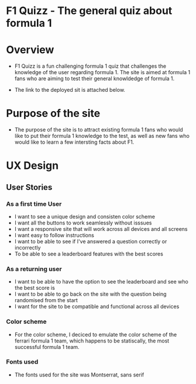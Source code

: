 # F1 Quizz - The general quiz about formula 1

# Overview
- F1 Quizz is a fun challenging formula 1 quiz that challenges the knowledge of the user regarding formula 1. The site is aimed at formula 1 fans who are aiming to test their general knowldedge of formula 1.

- The link to the deployed sit is attached below.

# Purpose of the site
- The purpose of the site is to attract existing formula 1 fans who would like to put their formula 1 knowledge to the test, as well as new fans who would like to learn a few intersting facts about F1. 

# UX Design
## User Stories 

### As a first time User 
- I want to see a unique design and consisten color scheme
- I want all the buttons to work seamlessly without isssues
- I want a responsive site that will work across all devices and all screens
- I want easy to follow instructions 
- I want to be able to see if I've answered a question correctly or incorrectly
- To be able to see a leaderboard features with the best scores

### As a returning user
- I want to be able to have the option to see the leaderboard and see who the best score is
- I want to be able to go back on the site with the question being randomised from the start
- I want for the site to be compatible and functional across all devices

### Color scheme
- For the color scheme, I deciced to emulate the color scheme of the ferrari formula 1 team, which happens 
to be statiscally, the most successful formula 1 team.

### Fonts used
-  The fonts used for the site was Montserrat, sans serif
